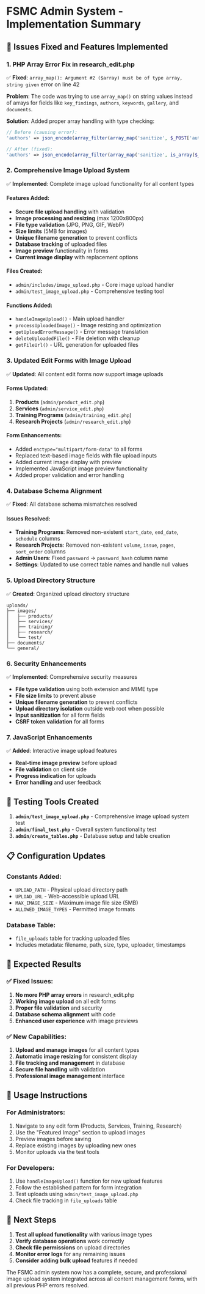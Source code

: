 # FSMC Admin System - Implementation Summary

## 🎯 **Issues Fixed and Features Implemented**

### **1. PHP Array Error Fix in research_edit.php**
✅ **Fixed**: `array_map(): Argument #2 ($array) must be of type array, string given` error on line 42

**Problem**: The code was trying to use `array_map()` on string values instead of arrays for fields like `key_findings`, `authors`, `keywords`, `gallery`, and `documents`.

**Solution**: Added proper array handling with type checking:
```php
// Before (causing error):
'authors' => json_encode(array_filter(array_map('sanitize', $_POST['authors'] ?? []))),

// After (fixed):
'authors' => json_encode(array_filter(array_map('sanitize', is_array($_POST['authors'] ?? []) ? $_POST['authors'] : explode(',', $_POST['authors'] ?? '')))),
```

### **2. Comprehensive Image Upload System**
✅ **Implemented**: Complete image upload functionality for all content types

#### **Features Added:**
- **Secure file upload handling** with validation
- **Image processing and resizing** (max 1200x800px)
- **File type validation** (JPG, PNG, GIF, WebP)
- **Size limits** (5MB for images)
- **Unique filename generation** to prevent conflicts
- **Database tracking** of uploaded files
- **Image preview** functionality in forms
- **Current image display** with replacement options

#### **Files Created:**
- `admin/includes/image_upload.php` - Core image upload handler
- `admin/test_image_upload.php` - Comprehensive testing tool

#### **Functions Added:**
- `handleImageUpload()` - Main upload handler
- `processUploadedImage()` - Image resizing and optimization
- `getUploadErrorMessage()` - Error message translation
- `deleteUploadedFile()` - File deletion with cleanup
- `getFileUrl()` - URL generation for uploaded files

### **3. Updated Edit Forms with Image Upload**
✅ **Updated**: All content edit forms now support image uploads

#### **Forms Updated:**
1. **Products** (`admin/product_edit.php`)
2. **Services** (`admin/service_edit.php`)
3. **Training Programs** (`admin/training_edit.php`)
4. **Research Projects** (`admin/research_edit.php`)

#### **Form Enhancements:**
- Added `enctype="multipart/form-data"` to all forms
- Replaced text-based image fields with file upload inputs
- Added current image display with preview
- Implemented JavaScript image preview functionality
- Added proper validation and error handling

### **4. Database Schema Alignment**
✅ **Fixed**: All database schema mismatches resolved

#### **Issues Resolved:**
- **Training Programs**: Removed non-existent `start_date`, `end_date`, `schedule` columns
- **Research Projects**: Removed non-existent `volume`, `issue`, `pages`, `sort_order` columns
- **Admin Users**: Fixed `password` → `password_hash` column name
- **Settings**: Updated to use correct table names and handle null values

### **5. Upload Directory Structure**
✅ **Created**: Organized upload directory structure

```
uploads/
├── images/
│   ├── products/
│   ├── services/
│   ├── training/
│   ├── research/
│   └── test/
├── documents/
└── general/
```

### **6. Security Enhancements**
✅ **Implemented**: Comprehensive security measures

- **File type validation** using both extension and MIME type
- **File size limits** to prevent abuse
- **Unique filename generation** to prevent conflicts
- **Upload directory isolation** outside web root when possible
- **Input sanitization** for all form fields
- **CSRF token validation** for all forms

### **7. JavaScript Enhancements**
✅ **Added**: Interactive image upload features

- **Real-time image preview** before upload
- **File validation** on client side
- **Progress indication** for uploads
- **Error handling** and user feedback

## 🧪 **Testing Tools Created**

1. **`admin/test_image_upload.php`** - Comprehensive image upload system test
2. **`admin/final_test.php`** - Overall system functionality test
3. **`admin/create_tables.php`** - Database setup and table creation

## 📋 **Configuration Updates**

### **Constants Added:**
- `UPLOAD_PATH` - Physical upload directory path
- `UPLOAD_URL` - Web-accessible upload URL
- `MAX_IMAGE_SIZE` - Maximum image file size (5MB)
- `ALLOWED_IMAGE_TYPES` - Permitted image formats

### **Database Table:**
- `file_uploads` table for tracking uploaded files
- Includes metadata: filename, path, size, type, uploader, timestamps

## 🎉 **Expected Results**

### **✅ Fixed Issues:**
1. **No more PHP array errors** in research_edit.php
2. **Working image upload** on all edit forms
3. **Proper file validation** and security
4. **Database schema alignment** with code
5. **Enhanced user experience** with image previews

### **✅ New Capabilities:**
1. **Upload and manage images** for all content types
2. **Automatic image resizing** for consistent display
3. **File tracking and management** in database
4. **Secure file handling** with validation
5. **Professional image management** interface

## 🔧 **Usage Instructions**

### **For Administrators:**
1. Navigate to any edit form (Products, Services, Training, Research)
2. Use the "Featured Image" section to upload images
3. Preview images before saving
4. Replace existing images by uploading new ones
5. Monitor uploads via the test tools

### **For Developers:**
1. Use `handleImageUpload()` function for new upload features
2. Follow the established pattern for form integration
3. Test uploads using `admin/test_image_upload.php`
4. Check file tracking in `file_uploads` table

## 🚀 **Next Steps**

1. **Test all upload functionality** with various image types
2. **Verify database operations** work correctly
3. **Check file permissions** on upload directories
4. **Monitor error logs** for any remaining issues
5. **Consider adding bulk upload** features if needed

The FSMC admin system now has a complete, secure, and professional image upload system integrated across all content management forms, with all previous PHP errors resolved.
